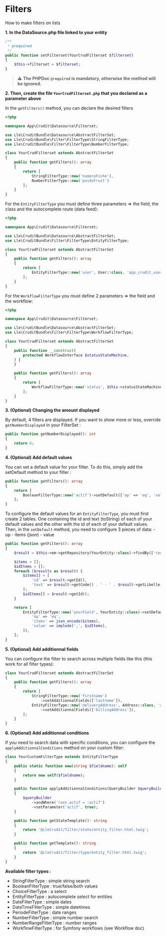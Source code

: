 # Filters

How to make filters on lists

**1. In the DataSource.php file linked to your entity**

```php
/**
 * @required
 */
public function setFilterset(YourCrudFilterset $filterset)
{
    $this->filterset = $filterset;
}
```

> :warning: **The PHPDoc `@required` is mandatory, otherwise the method will be ignored.**

**2. Then, create the file `YourCrudFilterset.php` that you declared as a parameter above**

In the `getFilters()` method, you can declare the desired filters

```php
<?php

namespace App\Crudit\Datasource\Filterset;

use Lle\CruditBundle\Datasource\AbstractFilterSet;
use Lle\CruditBundle\Filter\FilterType\StringFilterType;
use Lle\CruditBundle\Filter\FilterType\NumberFilterType;

class YourCrudFilterset extends AbstractFilterSet
{
    public function getFilters(): array
    {
        return [
            StringFilterType::new('numeroFiche'),
            NumberFilterType::new('poidsFruit')
        ];
    }
}
```

For the `EntityFilterType` you must define three parameters => the field, the class and the autocomplete route (data feed):

```php
<?php

namespace App\Crudit\Datasource\Filterset;

use Lle\CruditBundle\Datasource\AbstractFilterSet;
use Lle\CruditBundle\Filter\FilterType\EntityFilterType;

class YourCrudFilterset extends AbstractFilterSet
{
    public function getFilters(): array
    {
        return [
            EntityFilterType::new('user', User::class, 'app_crudit_user_autocomplete'),
        ];
    }
}
```

For the `WorkflowFilterType` you must define 2 parameters => the field and the workflow:

```php
<?php

namespace App\Crudit\Datasource\Filterset;

use Lle\CruditBundle\Datasource\AbstractFilterSet;
use Lle\CruditBundle\Filter\FilterType\WorkflowFilterType;

class YourCrudFilterset extends AbstractFilterSet
{
    public function __construct(
        protected WorkflowInterface $statusStateMachine,
    ) {
    }

    public function getFilters(): array
    {
        return [
            WorkflowFilterType::new('status', $this->statusStateMachine),
        ];
    }
}
```

**3. (Optional) Changing the amount displayed**

By default, 4 filters are displayed. If you want to show more or less, override `getNumberDisplayed` in your FilterSet :

```php
public function getNumberDisplayed(): int
{
    return 8;
}
```

**4. (Optional) Add default values**

You can set a default value for your filter. To do this, simply add the setDefault method to your filter :

```php
public function getFilters(): array
{
    return [
        BooleanFilterType::new('actif')->setDefault(['op' => 'eq', 'value' => 'true']),
    ];
}
```

To configure the default values for an `EntityFilterType`, you must first create 2 tables.
One containing the id and text (toString) of each of your default values and the other with the id of each of your default values.
Then, in the `setDefault` method, you need to configure 3 pieces of data:
    - op
    - items (json)
    - value

```php
public function getFilters(): array
{
    $result = $this->em->getRepository(YourEntity::class)->findBy(['code' => ['A', 'B']]);

    $items = [];
    $idItems = [];
    foreach ($results as $result) {
        $items[] = [
            'id' => $result->getId(),
            'text' => $result->getCode() . ' - ' . $result->getLibelle(),
        ];
        $idItems[] = $result->getId();
    }

    return [
        EntityFilterType::new('yourField', YourEntity::class)->setDefault([
            'op' => 'eq',
            'items' => json_encode($items),
            'value' => implode(',', $idItems),
        ]),
    ];
}
```

**5. (Optional) Add additionnal fields**

You can configure the filter to search across multiple fields like this (this work for all filter types):

```php
class YourCrudFilterset extends AbstractFilterSet
{
    public function getFilters(): array
    {
        return [
            StringFilterType::new('firstname')
                ->setAdditionnalFields(['lastname']),
            EntityFilterType::new('deliveryAddress', Address::class, 'app_crudit_address_autocomplete')
                ->setAdditionnalFields(['billingAddress']),
        ];
    }
}
```

**6. (Optional) Add additionnal conditions**

If you need to search data with specific conditions, you can configure the `applyAdditionnalConditions` method on your custom filter:

```php
class YourCustomFilterType extends EntityFilterType
{
    public static function new(string $fieldname): self
    {
        return new self($fieldname);
    }

    public function applyAdditionnalConditions(QueryBuilder $queryBuilder): void
    {
        $queryBuilder
            ->andWhere('root.actif = :actif')
            ->setParameter('actif', true);
    }

    public function getStateTemplate(): string
    {
        return '@LleCrudit/filter/state/entity_filter.html.twig';
    }

    public function getTemplate(): string
    {
        return '@LleCrudit/filter/type/entity_filter.html.twig';
    }
}
```

**Available filter types :**

- StringFilterType : simple string search
- BooleanFilterType : true/false/both values
- ChoiceFilterType : a select
- EntityFilterType : autocomplete select for entities
- DateFilterType : simple dates
- DateTimeFilterType : simple datetimes
- PeriodeFilterType : date ranges
- NumberFilterType : simple number search
- NumberRangeFilterType : number ranges
- WorkflowFilterType : for Symfony workflows (see Workflow doc)
